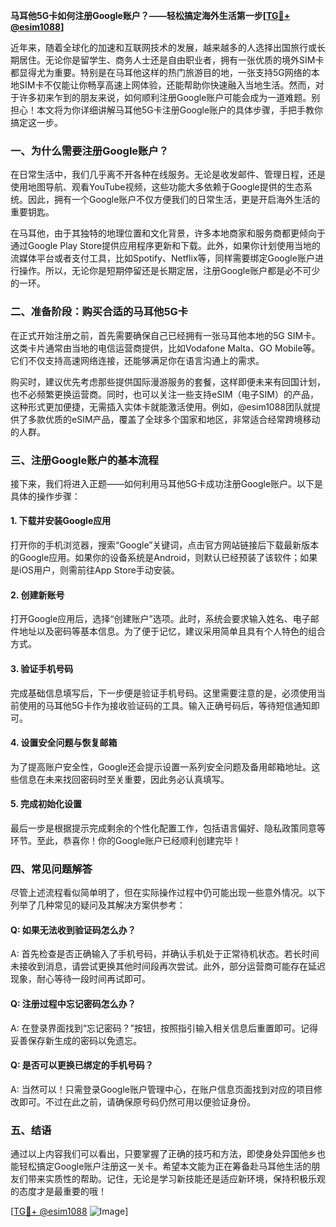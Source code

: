**马耳他5G卡如何注册Google账户？——轻松搞定海外生活第一步[[TG💪+ @esim1088](https://t.me/s/esim1088)]**

近年来，随着全球化的加速和互联网技术的发展，越来越多的人选择出国旅行或长期居住。无论你是留学生、商务人士还是自由职业者，拥有一张优质的境外SIM卡都显得尤为重要。特别是在马耳他这样的热门旅游目的地，一张支持5G网络的本地SIM卡不仅能让你畅享高速上网体验，还能帮助你快速融入当地生活。然而，对于许多初来乍到的朋友来说，如何顺利注册Google账户可能会成为一道难题。别担心！本文将为你详细讲解马耳他5G卡注册Google账户的具体步骤，手把手教你搞定这一步。

### 一、为什么需要注册Google账户？

在日常生活中，我们几乎离不开各种在线服务。无论是收发邮件、管理日程，还是使用地图导航、观看YouTube视频，这些功能大多依赖于Google提供的生态系统。因此，拥有一个Google账户不仅方便我们的日常生活，更是开启海外生活的重要钥匙。

在马耳他，由于其独特的地理位置和文化背景，许多本地商家和服务商都更倾向于通过Google Play Store提供应用程序更新和下载。此外，如果你计划使用当地的流媒体平台或者支付工具，比如Spotify、Netflix等，同样需要绑定Google账户进行操作。所以，无论你是短期停留还是长期定居，注册Google账户都是必不可少的一环。

### 二、准备阶段：购买合适的马耳他5G卡

在正式开始注册之前，首先需要确保自己已经拥有一张马耳他本地的5G SIM卡。这类卡片通常由当地的电信运营商提供，比如Vodafone Malta、GO Mobile等。它们不仅支持高速网络连接，还能够满足你在语言沟通上的需求。

购买时，建议优先考虑那些提供国际漫游服务的套餐，这样即便未来有回国计划，也不必频繁更换运营商。同时，也可以关注一些支持eSIM（电子SIM）的产品，这种形式更加便捷，无需插入实体卡就能激活使用。例如，@esim1088团队就提供了多款优质的eSIM产品，覆盖了全球多个国家和地区，非常适合经常跨境移动的人群。

### 三、注册Google账户的基本流程

接下来，我们将进入正题——如何利用马耳他5G卡成功注册Google账户。以下是具体的操作步骤：

#### 1. 下载并安装Google应用
打开你的手机浏览器，搜索“Google”关键词，点击官方网站链接后下载最新版本的Google应用。如果你的设备系统是Android，则默认已经预装了该软件；如果是iOS用户，则需前往App Store手动安装。

#### 2. 创建新账号
打开Google应用后，选择“创建账户”选项。此时，系统会要求输入姓名、电子邮件地址以及密码等基本信息。为了便于记忆，建议采用简单且具有个人特色的组合方式。

#### 3. 验证手机号码
完成基础信息填写后，下一步便是验证手机号码。这里需要注意的是，必须使用当前使用的马耳他5G卡作为接收验证码的工具。输入正确号码后，等待短信通知即可。

#### 4. 设置安全问题与恢复邮箱
为了提高账户安全性，Google还会提示设置一系列安全问题及备用邮箱地址。这些信息在未来找回密码时至关重要，因此务必认真填写。

#### 5. 完成初始化设置
最后一步是根据提示完成剩余的个性化配置工作，包括语言偏好、隐私政策同意等环节。至此，恭喜你！你的Google账户已经顺利创建完毕！

### 四、常见问题解答

尽管上述流程看似简单明了，但在实际操作过程中仍可能出现一些意外情况。以下列举了几种常见的疑问及其解决方案供参考：

#### Q: 如果无法收到验证码怎么办？
A: 首先检查是否正确输入了手机号码，并确认手机处于正常待机状态。若长时间未接收到消息，请尝试更换其他时间段再次尝试。此外，部分运营商可能存在延迟现象，耐心等待一段时间再试即可。

#### Q: 注册过程中忘记密码怎么办？
A: 在登录界面找到“忘记密码？”按钮，按照指引输入相关信息后重置即可。记得妥善保存新生成的密码以免遗忘。

#### Q: 是否可以更换已绑定的手机号码？
A: 当然可以！只需登录Google账户管理中心，在账户信息页面找到对应的项目修改即可。不过在此之前，请确保原号码仍然可用以便验证身份。

### 五、结语

通过以上内容我们可以看出，只要掌握了正确的技巧和方法，即使身处异国他乡也能轻松搞定Google账户注册这一关卡。希望本文能为正在筹备赴马耳他生活的朋友们带来实质性的帮助。记住，无论是学习新技能还是适应新环境，保持积极乐观的态度才是最重要的哦！

[[TG💪+ @esim1088](https://t.me/s/esim1088) ![Image](https://i.postimg.cc/4NQfJmqS/Snipaste-2025-05-13-00-14-12.png)]